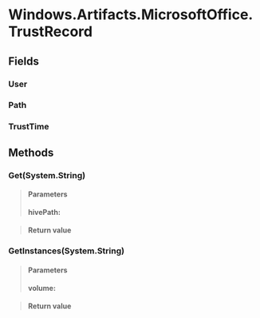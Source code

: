 ﻿


# Windows.Artifacts.MicrosoftOffice.TrustRecord

## Fields

### User

### Path

### TrustTime

## Methods


### Get(System.String)

> #### Parameters
> **hivePath:** 

> #### Return value
> 

### GetInstances(System.String)

> #### Parameters
> **volume:** 

> #### Return value
> 